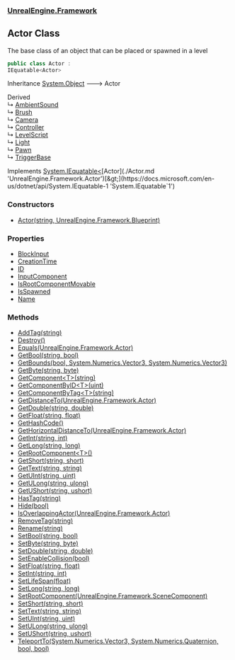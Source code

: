 ### [UnrealEngine.Framework](./UnrealEngine-Framework.md 'UnrealEngine.Framework')
## Actor Class
The base class of an object that can be placed or spawned in a level  
```csharp
public class Actor :
IEquatable<Actor>
```
Inheritance [System.Object](https://docs.microsoft.com/en-us/dotnet/api/System.Object 'System.Object') &#129106; Actor  

Derived  
&#8627; [AmbientSound](./AmbientSound.md 'UnrealEngine.Framework.AmbientSound')  
&#8627; [Brush](./Brush.md 'UnrealEngine.Framework.Brush')  
&#8627; [Camera](./Camera.md 'UnrealEngine.Framework.Camera')  
&#8627; [Controller](./Controller.md 'UnrealEngine.Framework.Controller')  
&#8627; [LevelScript](./LevelScript.md 'UnrealEngine.Framework.LevelScript')  
&#8627; [Light](./Light.md 'UnrealEngine.Framework.Light')  
&#8627; [Pawn](./Pawn.md 'UnrealEngine.Framework.Pawn')  
&#8627; [TriggerBase](./TriggerBase.md 'UnrealEngine.Framework.TriggerBase')  

Implements [System.IEquatable&lt;](https://docs.microsoft.com/en-us/dotnet/api/System.IEquatable-1 'System.IEquatable`1')[Actor](./Actor.md 'UnrealEngine.Framework.Actor')[&gt;](https://docs.microsoft.com/en-us/dotnet/api/System.IEquatable-1 'System.IEquatable`1')  
### Constructors
- [Actor(string, UnrealEngine.Framework.Blueprint)](./Actor-Actor(string_Blueprint).md 'UnrealEngine.Framework.Actor.Actor(string, UnrealEngine.Framework.Blueprint)')
### Properties
- [BlockInput](./Actor-BlockInput.md 'UnrealEngine.Framework.Actor.BlockInput')
- [CreationTime](./Actor-CreationTime.md 'UnrealEngine.Framework.Actor.CreationTime')
- [ID](./Actor-ID.md 'UnrealEngine.Framework.Actor.ID')
- [InputComponent](./Actor-InputComponent.md 'UnrealEngine.Framework.Actor.InputComponent')
- [IsRootComponentMovable](./Actor-IsRootComponentMovable.md 'UnrealEngine.Framework.Actor.IsRootComponentMovable')
- [IsSpawned](./Actor-IsSpawned.md 'UnrealEngine.Framework.Actor.IsSpawned')
- [Name](./Actor-Name.md 'UnrealEngine.Framework.Actor.Name')
### Methods
- [AddTag(string)](./Actor-AddTag(string).md 'UnrealEngine.Framework.Actor.AddTag(string)')
- [Destroy()](./Actor-Destroy().md 'UnrealEngine.Framework.Actor.Destroy()')
- [Equals(UnrealEngine.Framework.Actor)](./Actor-Equals(Actor).md 'UnrealEngine.Framework.Actor.Equals(UnrealEngine.Framework.Actor)')
- [GetBool(string, bool)](./Actor-GetBool(string_bool).md 'UnrealEngine.Framework.Actor.GetBool(string, bool)')
- [GetBounds(bool, System.Numerics.Vector3, System.Numerics.Vector3)](./Actor-GetBounds(bool_Vector3_Vector3).md 'UnrealEngine.Framework.Actor.GetBounds(bool, System.Numerics.Vector3, System.Numerics.Vector3)')
- [GetByte(string, byte)](./Actor-GetByte(string_byte).md 'UnrealEngine.Framework.Actor.GetByte(string, byte)')
- [GetComponent&lt;T&gt;(string)](./Actor-GetComponent-T-(string).md 'UnrealEngine.Framework.Actor.GetComponent&lt;T&gt;(string)')
- [GetComponentByID&lt;T&gt;(uint)](./Actor-GetComponentByID-T-(uint).md 'UnrealEngine.Framework.Actor.GetComponentByID&lt;T&gt;(uint)')
- [GetComponentByTag&lt;T&gt;(string)](./Actor-GetComponentByTag-T-(string).md 'UnrealEngine.Framework.Actor.GetComponentByTag&lt;T&gt;(string)')
- [GetDistanceTo(UnrealEngine.Framework.Actor)](./Actor-GetDistanceTo(Actor).md 'UnrealEngine.Framework.Actor.GetDistanceTo(UnrealEngine.Framework.Actor)')
- [GetDouble(string, double)](./Actor-GetDouble(string_double).md 'UnrealEngine.Framework.Actor.GetDouble(string, double)')
- [GetFloat(string, float)](./Actor-GetFloat(string_float).md 'UnrealEngine.Framework.Actor.GetFloat(string, float)')
- [GetHashCode()](./Actor-GetHashCode().md 'UnrealEngine.Framework.Actor.GetHashCode()')
- [GetHorizontalDistanceTo(UnrealEngine.Framework.Actor)](./Actor-GetHorizontalDistanceTo(Actor).md 'UnrealEngine.Framework.Actor.GetHorizontalDistanceTo(UnrealEngine.Framework.Actor)')
- [GetInt(string, int)](./Actor-GetInt(string_int).md 'UnrealEngine.Framework.Actor.GetInt(string, int)')
- [GetLong(string, long)](./Actor-GetLong(string_long).md 'UnrealEngine.Framework.Actor.GetLong(string, long)')
- [GetRootComponent&lt;T&gt;()](./Actor-GetRootComponent-T-().md 'UnrealEngine.Framework.Actor.GetRootComponent&lt;T&gt;()')
- [GetShort(string, short)](./Actor-GetShort(string_short).md 'UnrealEngine.Framework.Actor.GetShort(string, short)')
- [GetText(string, string)](./Actor-GetText(string_string).md 'UnrealEngine.Framework.Actor.GetText(string, string)')
- [GetUInt(string, uint)](./Actor-GetUInt(string_uint).md 'UnrealEngine.Framework.Actor.GetUInt(string, uint)')
- [GetULong(string, ulong)](./Actor-GetULong(string_ulong).md 'UnrealEngine.Framework.Actor.GetULong(string, ulong)')
- [GetUShort(string, ushort)](./Actor-GetUShort(string_ushort).md 'UnrealEngine.Framework.Actor.GetUShort(string, ushort)')
- [HasTag(string)](./Actor-HasTag(string).md 'UnrealEngine.Framework.Actor.HasTag(string)')
- [Hide(bool)](./Actor-Hide(bool).md 'UnrealEngine.Framework.Actor.Hide(bool)')
- [IsOverlappingActor(UnrealEngine.Framework.Actor)](./Actor-IsOverlappingActor(Actor).md 'UnrealEngine.Framework.Actor.IsOverlappingActor(UnrealEngine.Framework.Actor)')
- [RemoveTag(string)](./Actor-RemoveTag(string).md 'UnrealEngine.Framework.Actor.RemoveTag(string)')
- [Rename(string)](./Actor-Rename(string).md 'UnrealEngine.Framework.Actor.Rename(string)')
- [SetBool(string, bool)](./Actor-SetBool(string_bool).md 'UnrealEngine.Framework.Actor.SetBool(string, bool)')
- [SetByte(string, byte)](./Actor-SetByte(string_byte).md 'UnrealEngine.Framework.Actor.SetByte(string, byte)')
- [SetDouble(string, double)](./Actor-SetDouble(string_double).md 'UnrealEngine.Framework.Actor.SetDouble(string, double)')
- [SetEnableCollision(bool)](./Actor-SetEnableCollision(bool).md 'UnrealEngine.Framework.Actor.SetEnableCollision(bool)')
- [SetFloat(string, float)](./Actor-SetFloat(string_float).md 'UnrealEngine.Framework.Actor.SetFloat(string, float)')
- [SetInt(string, int)](./Actor-SetInt(string_int).md 'UnrealEngine.Framework.Actor.SetInt(string, int)')
- [SetLifeSpan(float)](./Actor-SetLifeSpan(float).md 'UnrealEngine.Framework.Actor.SetLifeSpan(float)')
- [SetLong(string, long)](./Actor-SetLong(string_long).md 'UnrealEngine.Framework.Actor.SetLong(string, long)')
- [SetRootComponent(UnrealEngine.Framework.SceneComponent)](./Actor-SetRootComponent(SceneComponent).md 'UnrealEngine.Framework.Actor.SetRootComponent(UnrealEngine.Framework.SceneComponent)')
- [SetShort(string, short)](./Actor-SetShort(string_short).md 'UnrealEngine.Framework.Actor.SetShort(string, short)')
- [SetText(string, string)](./Actor-SetText(string_string).md 'UnrealEngine.Framework.Actor.SetText(string, string)')
- [SetUInt(string, uint)](./Actor-SetUInt(string_uint).md 'UnrealEngine.Framework.Actor.SetUInt(string, uint)')
- [SetULong(string, ulong)](./Actor-SetULong(string_ulong).md 'UnrealEngine.Framework.Actor.SetULong(string, ulong)')
- [SetUShort(string, ushort)](./Actor-SetUShort(string_ushort).md 'UnrealEngine.Framework.Actor.SetUShort(string, ushort)')
- [TeleportTo(System.Numerics.Vector3, System.Numerics.Quaternion, bool, bool)](./Actor-TeleportTo(Vector3_Quaternion_bool_bool).md 'UnrealEngine.Framework.Actor.TeleportTo(System.Numerics.Vector3, System.Numerics.Quaternion, bool, bool)')
